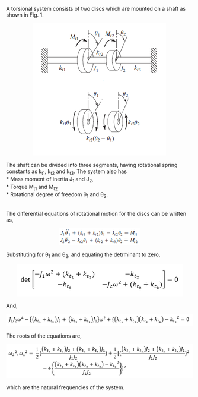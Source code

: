 A torsional system consists of two discs which are mounted on a shaft as shown in Fig. 1.

<center>

![Alt text](images/1.png)

</center>
The shaft can be divided into three segments, having rotational spring constants as k<sub>t1</sub>, k<sub>t2</sub> and k<sub>t3</sub>. The system also has
<br>* Mass moment of inertia J<sub>1</sub> and J<sub>2</sub>, <br>* Torque M<sub>t1</sub> and M<sub>t2</sub>
<br>* Rotational degree of freedom &theta;<sub>1</sub> and &theta;<sub>2</sub>.

<br> The differential equations of rotational motion for the discs can be written as,

<center>

![Alt text](images/2.png)

</center>
Substituting for &theta;<sub>1</sub> and &theta;<sub>2</sub>, and equating the detrminant to zero,

<center>

![Alt text](images/3.png)

</center>
And,
<center>

![Alt text](images/4.png)

</center>
The roots of the equations are,
<center>

![Alt text](images/5.png)

</center>
which are the natural frequencies of the system.
